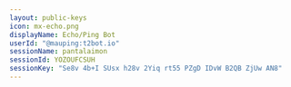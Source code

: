 ```yaml
---
layout: public-keys
icon: mx-echo.png
displayName: Echo/Ping Bot
userId: "@mauping:t2bot.io"
sessionName: pantalaimon
sessionId: YOZOUFCSUH
sessionKey: "Se8v 4b+I SUsx h28v 2Yiq rt55 PZgD IDvW B2QB ZjUw AN8"
---
```

